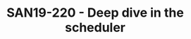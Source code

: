 ---
youtube_video_url: https://www.youtube.com/watch?v=_re97U8Vlzc
amazon_s3_presentation_url: https://static.linaro.org/connect/san19/presentations/san19-220.pdf
amazon_s3_video_url: https://static.linaro.org/connect/san19/videos/san19-220.mp4
categories:
- san19
description: This training will present the details of some parts of the scheduler
  like the task placement during wake up path, the cgroup in the scheduler or how
  CPU compute capacity is used to balance tasks on the system.<br /> The training
  will continue from where it stopped at HKG19.
image: /assets/images/featured-images/san19/SAN19-220.png
session_attendee_num: '61'
session_id: SAN19-220
session_room: Sunset V (Session 1)
session_slot:
  end_time: '2019-09-24 14:50:00'
  start_time: '2019-09-24 14:00:00'
session_speakers:
- speaker_bio: Vincent has worked on developing drivers for various peripherals and
    coprocessors in mobile phones during 12 years. In 2005, he began to focus on mobile
    phones that ran Linux then Android and spent the last years of this period to
    optimize the power consumption of android platforms. As a member of the Linaro
    power management working group, he works on improving the energy efficiency of
    embedded system but not only with special interest for scheduler.
  speaker_company: Linaro
  speaker_image: /assets/images/speakers/san19/vincent-guittot.jpg
  speaker_location: ''
  speaker_name: Vincent Guittot
  speaker_position: Technical Leader
  speaker_url: ''
  speaker_username: vincent.guittot
session_track: Power Management
tag: session
tags:
- Power Management
- ' Training'
title: SAN19-220 - Deep dive in the scheduler
---